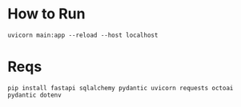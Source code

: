 # How to Run

```
uvicorn main:app --reload --host localhost
```
# Reqs

```
pip install fastapi sqlalchemy pydantic uvicorn requests octoai pydantic dotenv
```

